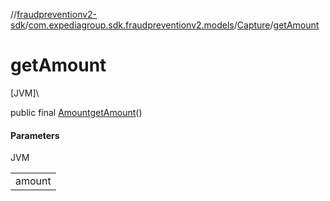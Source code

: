 //[fraudpreventionv2-sdk](../../../index.md)/[com.expediagroup.sdk.fraudpreventionv2.models](../index.md)/[Capture](index.md)/[getAmount](get-amount.md)

# getAmount

[JVM]\

public final [Amount](../-amount/index.md)[getAmount](get-amount.md)()

#### Parameters

JVM

| |
|---|
| amount |
